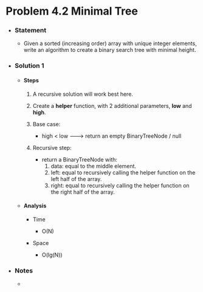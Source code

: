 # Problem 4.2 Minimal Tree

- ### Statement

  - Given a sorted (increasing order) array with unique integer elements, write an algo­rithm to create a binary search tree with minimal height.

- ### Solution 1

  - #### Steps

    1. A recursive solution will work best here.

    2. Create a **helper** function, with 2 additional parameters, **low** and **high**.

    3. Base case:

       - high < low ---> return an empty BinaryTreeNode / null

    4. Recursive step:
       - return a BinaryTreeNode with:
         1. data: equal to the middle element.
         2. left: equal to recursively calling the helper function on the left half of the array.
         3. right: equal to recursively calling the helper function on the right half of the array.

  - #### Analysis

    - Time

      - O(N)

    - Space
      - O(lg(N))

- ### Notes

  -
